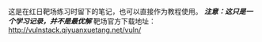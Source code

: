 这是在红日靶场练习时留下的笔记，也可以直接作为教程使用。
***注意：这只是一个学习记录，并不是最优解***
靶场官方下载地址：http://vulnstack.qiyuanxuetang.net/vuln/
